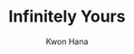 --- 
slug: "infinitely-yours"
title: "Infinitely Yours"
publishdate: "2019-01-08"
src: "https://365manga.net/manga/infinitely-yours"
author: "Kwon Hana"
image: "https://data.365manga.net/images/thumbnails/32535-infinitely-yours.jpg"
tags: ["Comedy","Romance","Slice of life"]
chapters: ["Chapter 92 ","Chapter 91 ","Chapter 90 ","Chapter 89 ","Chapter 88 ","Chapter 87 ","Chapter 86 ","Chapter 85 ","Chapter 84 ","Chapter 83 ","Chapter 82 ","Chapter 81 ","Chapter 80 ","Chapter 79 ","Chapter 78 ","Chapter 77 ","Chapter 76 ","Chapter 75 ","Chapter 74 ","Chapter 73 ","Chapter 72 ","Chapter 71 ","Chapter 70 ","Chapter 69 ","Chapter 68 ","Chapter 67 ","Chapter 66 ","Chapter 65 ","Chapter 64 ","Chapter 63 ","Chapter 62 ","Chapter 61 ","Chapter 60 ","Chapter 59 ","Chapter 58 ","Chapter 57 ","Chapter 56 ","Chapter 55 ","Chapter 54 ","Chapter 53 ","Chapter 52 ","Chapter 51 ","Chapter 50 ","Chapter 49 ","Chapter 48 ","Chapter 47 ","Chapter 46 ","Chapter 45 ","Chapter 44 ","Chapter 43 ","Chapter 42 ","Chapter 41 ","Chapter 40 ","Chapter 39 ","Chapter 38 ","Chapter 37 ","Chapter 36 ","Chapter 35 ","Chapter 34 ","Chapter 33 ","Chapter 32 ","Chapter 31 ","Chapter 30 ","Chapter 29 ","Chapter 28 ","Chapter 27 ","Chapter 26 ","Chapter 25 ","Chapter 24 ","Chapter 23 ","Chapter 22 ","Chapter 21 ","Chapter 20 ","Chapter 19 ","Chapter 18 ","Chapter 17 ","Chapter 16 ","Chapter 15 ","Chapter 14 ","Chapter 13 ","Chapter 12 ","Chapter 11 ","Chapter 10 ","Chapter 9 ","Chapter 8 ","Chapter 7 ","Chapter 6 ","Chapter 5 ","Chapter 4 ","Chapter 3 ","Chapter 2 ","Chapter 1"]
chapterlinks: ["https://365manga.net/infinitely-yours/chapter-92.html","https://365manga.net/infinitely-yours/chapter-91.html","https://365manga.net/infinitely-yours/chapter-90.html","https://365manga.net/infinitely-yours/chapter-89.html","https://365manga.net/infinitely-yours/chapter-88.html","https://365manga.net/infinitely-yours/chapter-87.html","https://365manga.net/infinitely-yours/chapter-86.html","https://365manga.net/infinitely-yours/chapter-85.html","https://365manga.net/infinitely-yours/chapter-84.html","https://365manga.net/infinitely-yours/chapter-83.html","https://365manga.net/infinitely-yours/chapter-82.html","https://365manga.net/infinitely-yours/chapter-81.html","https://365manga.net/infinitely-yours/chapter-80.html","https://365manga.net/infinitely-yours/chapter-79.html","https://365manga.net/infinitely-yours/chapter-78.html","https://365manga.net/infinitely-yours/chapter-77.html","https://365manga.net/infinitely-yours/chapter-76.html","https://365manga.net/infinitely-yours/chapter-75.html","https://365manga.net/infinitely-yours/chapter-74.html","https://365manga.net/infinitely-yours/chapter-73.html","https://365manga.net/infinitely-yours/chapter-72.html","https://365manga.net/infinitely-yours/chapter-71.html","https://365manga.net/infinitely-yours/chapter-70.html","https://365manga.net/infinitely-yours/chapter-69.html","https://365manga.net/infinitely-yours/chapter-68.html","https://365manga.net/infinitely-yours/chapter-67.html","https://365manga.net/infinitely-yours/chapter-66.html","https://365manga.net/infinitely-yours/chapter-65.html","https://365manga.net/infinitely-yours/chapter-64.html","https://365manga.net/infinitely-yours/chapter-63.html","https://365manga.net/infinitely-yours/chapter-62.html","https://365manga.net/infinitely-yours/chapter-61.html","https://365manga.net/infinitely-yours/chapter-60.html","https://365manga.net/infinitely-yours/chapter-59.html","https://365manga.net/infinitely-yours/chapter-58.html","https://365manga.net/infinitely-yours/chapter-57.html","https://365manga.net/infinitely-yours/chapter-56.html","https://365manga.net/infinitely-yours/chapter-55.html","https://365manga.net/infinitely-yours/chapter-54.html","https://365manga.net/infinitely-yours/chapter-53.html","https://365manga.net/infinitely-yours/chapter-52.html","https://365manga.net/infinitely-yours/chapter-51.html","https://365manga.net/infinitely-yours/chapter-50.html","https://365manga.net/infinitely-yours/chapter-49.html","https://365manga.net/infinitely-yours/chapter-48.html","https://365manga.net/infinitely-yours/chapter-47.html","https://365manga.net/infinitely-yours/chapter-46.html","https://365manga.net/infinitely-yours/chapter-45.html","https://365manga.net/infinitely-yours/chapter-44.html","https://365manga.net/infinitely-yours/chapter-43.html","https://365manga.net/infinitely-yours/chapter-42.html","https://365manga.net/infinitely-yours/chapter-41.html","https://365manga.net/infinitely-yours/chapter-40.html","https://365manga.net/infinitely-yours/chapter-39.html","https://365manga.net/infinitely-yours/chapter-38.html","https://365manga.net/infinitely-yours/chapter-37.html","https://365manga.net/infinitely-yours/chapter-36.html","https://365manga.net/infinitely-yours/chapter-35.html","https://365manga.net/infinitely-yours/chapter-34.html","https://365manga.net/infinitely-yours/chapter-33.html","https://365manga.net/infinitely-yours/chapter-32.html","https://365manga.net/infinitely-yours/chapter-31.html","https://365manga.net/infinitely-yours/chapter-30.html","https://365manga.net/infinitely-yours/chapter-29.html","https://365manga.net/infinitely-yours/chapter-28.html","https://365manga.net/infinitely-yours/chapter-27.html","https://365manga.net/infinitely-yours/chapter-26.html","https://365manga.net/infinitely-yours/chapter-25.html","https://365manga.net/infinitely-yours/chapter-24.html","https://365manga.net/infinitely-yours/chapter-23.html","https://365manga.net/infinitely-yours/chapter-22.html","https://365manga.net/infinitely-yours/chapter-21.html","https://365manga.net/infinitely-yours/chapter-20.html","https://365manga.net/infinitely-yours/chapter-19.html","https://365manga.net/infinitely-yours/chapter-18.html","https://365manga.net/infinitely-yours/chapter-17.html","https://365manga.net/infinitely-yours/chapter-16.html","https://365manga.net/infinitely-yours/chapter-15.html","https://365manga.net/infinitely-yours/chapter-14.html","https://365manga.net/infinitely-yours/chapter-13.html","https://365manga.net/infinitely-yours/chapter-12.html","https://365manga.net/infinitely-yours/chapter-11.html","https://365manga.net/infinitely-yours/chapter-10.html","https://365manga.net/infinitely-yours/chapter-9.html","https://365manga.net/infinitely-yours/chapter-8.html","https://365manga.net/infinitely-yours/chapter-7.html","https://365manga.net/infinitely-yours/chapter-6.html","https://365manga.net/infinitely-yours/chapter-5.html","https://365manga.net/infinitely-yours/chapter-4.html","https://365manga.net/infinitely-yours/chapter-3.html","https://365manga.net/infinitely-yours/chapter-2.html","https://365manga.net/infinitely-yours/chapter-1.html"]
description: "Moon Crystal Cosmetics is winning the hearts of female customers everywhere- with its all-male team of cute, hot makeup artists! When GoEun joins this forbidden(?) space as the first girl employee, strange events and a mystery man start giving her trouble! Wheres my workers compensation, my witness protection plan?!!"
---